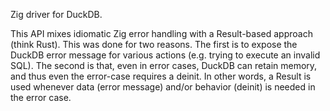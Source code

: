 Zig driver for DuckDB.

This API mixes idiomatic Zig error handling with a Result-based approach (think Rust). This was done for two reasons. The first is to expose the DuckDB error message for various actions (e.g. trying to execute an invalid SQL). The second is that, even in error cases, DuckDB can retain memory, and thus even the error-case requires a deinit. In other words, a Result is used whenever data (error message) and/or behavior (deinit) is needed in the error case.
